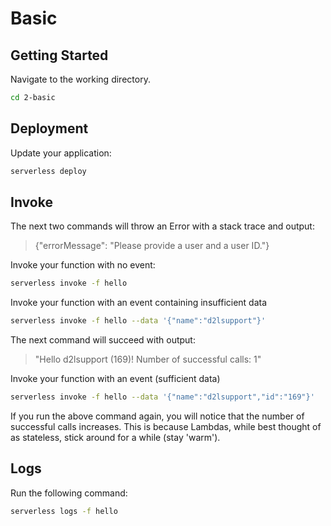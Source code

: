 # Basic

## Getting Started

Navigate to the working directory.

```sh
cd 2-basic
```

## Deployment

Update your application:

```sh
serverless deploy
```

## Invoke

The next two commands will throw an Error with a stack trace and output:

> {"errorMessage": "Please provide a user and a user ID."}

Invoke your function with no event:

```sh
serverless invoke -f hello
```

Invoke your function with an event containing insufficient data

```sh
serverless invoke -f hello --data '{"name":"d2lsupport"}'
```

The next command will succeed with output:

> "Hello d2lsupport (169)! Number of successful calls: 1"

Invoke your function with an event (sufficient data)

```sh
serverless invoke -f hello --data '{"name":"d2lsupport","id":"169"}'
```

If you run the above command again, you will notice that the number of successful calls increases. This is because Lambdas, while best thought of as stateless, stick around for a while (stay 'warm').

## Logs

Run the following command:

```sh
serverless logs -f hello
```

